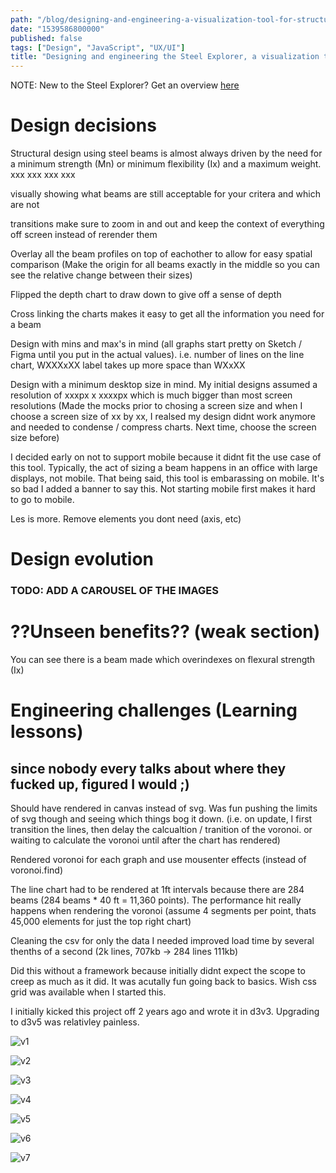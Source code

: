 ```yaml
---
path: "/blog/designing-and-engineering-a-visualization-tool-for-structural-engineers"
date: "1539586800000"
published: false
tags: ["Design", "JavaScript", "UX/UI"]
title: "Designing and engineering the Steel Explorer, a visualization tool for structural engineers to select the most efficient beam"
---
```


NOTE: New to the Steel Explorer? Get an overview [here](/blog/overview-and-usage-of-the-steel-explorer)

# Design decisions

Structural design using steel beams is almost always driven by the need for a minimum strength (Mn) or minimum flexibility (Ix) and a maximum weight. xxx xxx xxx xxx

visually showing what beams are still acceptable for your critera and which are not

transitions make sure to zoom in and out and keep the context of everything off screen instead of rerender them

Overlay all the beam profiles on top of eachother to allow for easy spatial comparison (Make the origin for all beams exactly in the middle so you can see the relative change between their sizes)

Flipped the depth chart to draw down to give off a sense of depth

Cross linking the charts makes it easy to get all the information you need for a beam

Design with mins and max's in mind (all graphs start pretty on Sketch / Figma until you put in the actual values). i.e. number of lines on the line chart, WXXXxXX label takes up more space than WXxXX

Design with a minimum desktop size in mind. My initial designs assumed a resolution of xxxpx x xxxxpx which is much bigger than most screen resolutions (Made the mocks prior to chosing a screen size and when I choose a screen size of xx by xx, I realsed my design didnt work anymore and needed to condense / compress charts. Next time, choose the screen size before)

I decided early on not to support mobile because it didnt fit the use case of this tool. Typically, the act of sizing a beam happens in an office with large displays, not mobile. That being said, this tool is embarassing on mobile. It's so bad I added a banner to say this. Not starting mobile first makes it hard to go to mobile.

Les is more. Remove elements you dont need (axis, etc)

# Design evolution
### TODO: ADD A CAROUSEL OF THE IMAGES

# ??Unseen benefits?? (weak section)

You can see there is a beam made which overindexes on flexural strength (Ix)

# Engineering challenges (Learning lessons)
## since nobody every talks about where they fucked up, figured I would ;)

Should have rendered in canvas instead of svg. Was fun pushing the limits of svg though and seeing which things bog it down. (i.e. on update, I first transition the lines, then delay the calcualtion / tranition of the voronoi. or waiting to calculate the voronoi until after the chart has rendered)

Rendered voronoi for each graph and use mousenter effects (instead of voronoi.find)

The line chart had to be rendered at 1ft intervals because there are 284 beams (284 beams * 40 ft = 11,360 points). The performance hit really happens when rendering the voronoi (assume 4 segments per point, thats 45,000 elements for just the top right chart)

Cleaning the csv for only the data I needed improved load time by several thenths of a second (2k lines, 707kb -> 284 lines 111kb)

Did this without a framework because initially didnt expect the scope to creep as much as it did. It was acutally fun going back to basics. Wish css grid was available when I started this.

I initially kicked this project off 2 years ago and wrote it in d3v3. Upgrading to d3v5 was relativley painless.

![v1](/img/blog-posts/2018-xx-10-steel-explorer/v1.png "v1")

![v2](/img/blog-posts/2018-xx-10-steel-explorer/v2.png "v2")

![v3](/img/blog-posts/2018-xx-10-steel-explorer/v3.png "v3")

![v4](/img/blog-posts/2018-xx-10-steel-explorer/v4.png "v4")

![v5](/img/blog-posts/2018-xx-10-steel-explorer/v5.png "v5")

![v6](/img/blog-posts/2018-xx-10-steel-explorer/v6.png "v6")

![v7](/img/blog-posts/2018-xx-10-steel-explorer/v7.png "v7")
